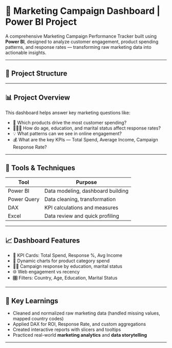# 🚀 Marketing Campaign Dashboard | Power BI Project

A comprehensive Marketing Campaign Performance Tracker built using **Power BI**, designed to analyze customer engagement, product spending patterns, and response rates — transforming raw marketing data into actionable insights.

---

## 📁 Project Structure


---

## 📊 Project Overview

This dashboard helps answer key marketing questions like:

- 🛒 Which products drive the most customer spending?
- 🧑‍🤝‍🧑 How do age, education, and marital status affect response rates?
- 💡 What patterns can we see in online engagement?
- 💰 What are the key KPIs — Total Spend, Average Income, Campaign Response Rate?

---

## 🔧 Tools & Techniques

| Tool         | Purpose                                 |
|--------------|------------------------------------------|
| Power BI     | Data modeling, dashboard building        |
| Power Query  | Data cleaning, transformation            |
| DAX          | KPI calculations and measures            |
| Excel        | Data review and quick profiling          |

---

## 📈 Dashboard Features

- 📌 KPI Cards: Total Spend, Response %, Avg Income
- 🧮 Dynamic charts for product category spend
- 🧑‍🏫 Campaign response by education, marital status
- 🌐 Web engagement vs recency
- 🎛️ Filters: Country, Age, Education, Marital Status

---

## 🧠 Key Learnings

- Cleaned and normalized raw marketing data (handled missing values, mapped country codes)
- Applied DAX for ROI, Response Rate, and custom aggregations
- Created interactive reports with slicers and tooltips
- Practiced real-world **marketing analytics** and **data storytelling**

---


